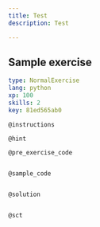 ```yaml
---
title: Test
description: Test

---
```

## Sample exercise

```yaml
type: NormalExercise
lang: python
xp: 100
skills: 2
key: 81ed565ab0
```


`@instructions`

`@hint`

`@pre_exercise_code`
```{python}

```

`@sample_code`
```{python}

```

`@solution`
```{python}

```

`@sct`
```{python}

```
